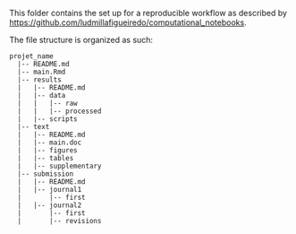 This folder contains the set up for a reproducible workflow as described by <https://github.com/ludmillafigueiredo/computational_notebooks>.

The file structure is organized as such:

```
projet_name
  |-- README.md
  |-- main.Rmd
  |-- results
  |   |-- README.md
  |   |-- data
  |   |   |-- raw
  |   |   |-- processed
  |   |-- scripts
  |-- text
  |   |-- README.md
  |   |-- main.doc
  |   |-- figures
  |   |-- tables
  |   |-- supplementary
  |-- submission
  |   |-- README.md
  |   |-- journal1
  |       |-- first
  |   |-- journal2
  |       |-- first
  |       |-- revisions
```

